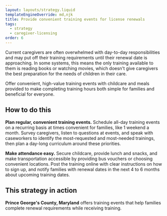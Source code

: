 ```yaml
---
layout: layouts/strategy.liquid
templateEngineOverride: md,njk
title: Provide convenient training events for license renewals
tags:
  - strategy
  - caregiver-licensing
order: 6
---
```

Current caregivers are often overwhelmed with day-to-day responsibilities and may put off their training requirements until their renewal date is approaching. In some systems, this means the only training available to them is reading books or watching movies, which doesn't give caregivers the best preparation for the needs of children in their care. 

Offer convenient, high-value training events with childcare and meals provided to make completing training hours both simple for families and beneficial for everyone.

## How to do this

**Plan regular, convenient training events.** Schedule all-day training events on a recurring basis at times convenient for families, like 1 weekend a month. Survey caregivers, listen to questions at events, and speak with caseworkers to identify the most-requested and most-needed trainings, then plan a day-long curriculum around these priorities.

**Make attendance easy.** Secure childcare, provide lunch and snacks, and make transportation accessible by providing bus vouchers or choosing convenient locations. Post the training online with clear instructions on how to sign up, and notify families with renewal dates in the next 4 to 6 months about upcoming training dates.

## This strategy in action

**Prince George's County, Maryland** offers training events that help families complete renewal requirements while receiving training.
